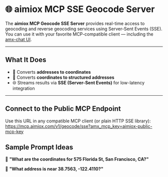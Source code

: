# 🌐 aimiox MCP SSE Geocode Server

The **aimiox MCP Geocode SSE Server** provides real-time access to geocoding and reverse geocoding services using Server-Sent Events (SSE). You can use it with your favorite MCP-compatible client — including the [amx-chat UI](https://github.com/aimiox/amx-chat-ui).

---

##  What It Does

- 🔁 Converts **addresses to coordinates**
- 📍 Converts **coordinates to structured addresses**
- 🌐 Streams results via **SSE (Server-Sent Events)** for low-latency integration

---

## Connect to the Public MCP Endpoint

Use this URL in any compatible MCP client (or plain HTTP SSE library):
https://mcp.aimiox.com/v1/geocode/sse?amx_mcp_key=aimiox-public-mcp-key

## Sample Prompt Ideas

📍 **"What are the coordinates for 575 Florida St, San Francisco, CA?"**

📮 **"What address is near 38.7563, -122.4110?"**


